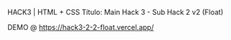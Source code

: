 HACK3 | HTML + CSS Título: Main Hack 3 - Sub Hack 2 v2 (Float)

DEMO @ https://hack3-2-2-float.vercel.app/
